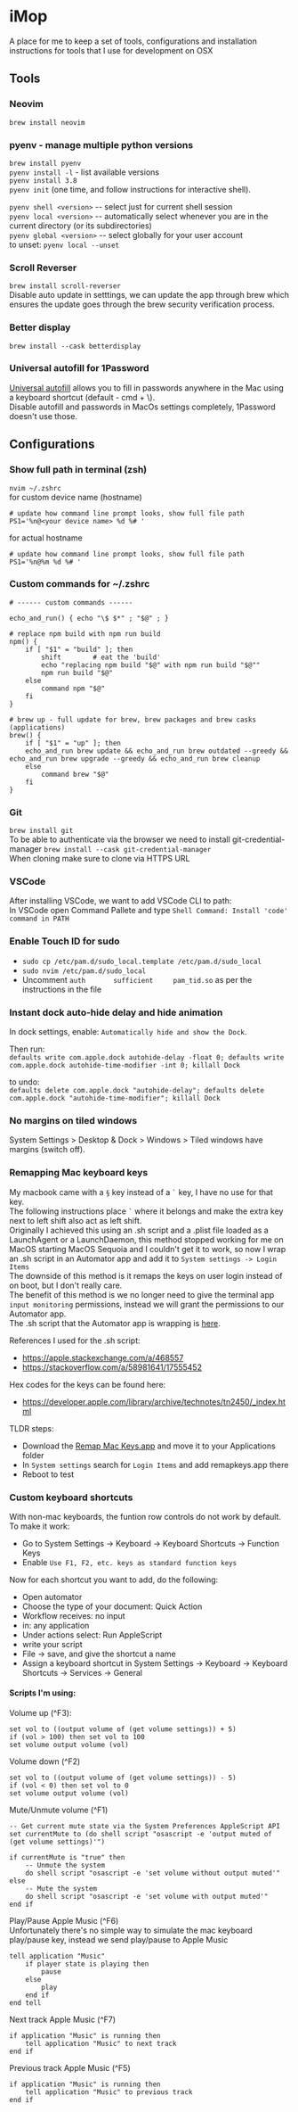 # iMop
A place for me to keep a set of tools, configurations and installation instructions for tools that I use for development on OSX

## Tools

### Neovim
`brew install neovim`  

### pyenv - manage multiple python versions
`brew install pyenv`  
`pyenv install -l` - list available versions  
`pyenv install 3.8`  
`pyenv init` (one time, and follow instructions for interactive shell). 

`pyenv shell <version>` -- select just for current shell session  
`pyenv local <version>` -- automatically select whenever you are in the current directory (or its subdirectories)  
`pyenv global <version>` -- select globally for your user account  
to unset: `pyenv local --unset`  

### Scroll Reverser
`brew install scroll-reverser`  
Disable auto update in setttings, we can update the app through brew which ensures the update goes through the brew security verification process.

### Better display
`brew install --cask betterdisplay`

### Universal autofill for 1Password
[Universal autofill](https://support.1password.com/mac-universal-autofill/#autofill-your-mac-login
) allows you to fill in passwords anywhere in the Mac using a keyboard shortcut (default - cmd + \\).  
Disable autofill and passwords in MacOs settings completely, 1Password doesn't use those.

## Configurations

### Show full path in terminal (zsh)
`nvim ~/.zshrc`  
for custom device name (hostname)  

```
# update how command line prompt looks, show full file path
PS1='%n@<your device name> %d %# '
```

for actual hostname  
```
# update how command line prompt looks, show full file path
PS1='%n@%m %d %# '
```  

### Custom commands for ~/.zshrc
```
# ------ custom commands ------

echo_and_run() { echo "\$ $*" ; "$@" ; }

# replace npm build with npm run build
npm() {
    if [ "$1" = "build" ]; then
        shift        # eat the 'build'
        echo "replacing npm build "$@" with npm run build "$@""
        npm run build "$@"
    else
        command npm "$@"
    fi
}

# brew up - full update for brew, brew packages and brew casks (applications)
brew() {
    if [ "$1" = "up" ]; then
	echo_and_run brew update && echo_and_run brew outdated --greedy && echo_and_run brew upgrade --greedy && echo_and_run brew cleanup
    else
        command brew "$@"
    fi
}
```


### Git
`brew install git`  
To be able to authenticate via the browser we need to install git-credential-manager 
`brew install --cask git-credential-manager`  
When cloning make sure to clone via HTTPS URL

### VSCode
After installing VSCode, we want to add VSCode CLI to path:  
In VSCode open Command Pallete and type `Shell Command: Install 'code' command in PATH`


### Enable Touch ID for sudo
- `sudo cp /etc/pam.d/sudo_local.template /etc/pam.d/sudo_local`  
- `sudo nvim /etc/pam.d/sudo_local`  
- Uncomment `auth       sufficient     pam_tid.so` as per the instructions in the file

### Instant dock auto-hide delay and hide animation
In dock settings, enable: `Automatically hide and show the Dock`.  

Then run:  
`defaults write com.apple.dock autohide-delay -float 0; defaults write com.apple.dock autohide-time-modifier -int 0; killall Dock`  

to undo:  
`defaults delete com.apple.dock "autohide-delay"; defaults delete com.apple.dock "autohide-time-modifier"; killall Dock`  

### No margins on tiled windows
System Settings > Desktop & Dock > Windows > Tiled windows have margins (switch off).  

### Remapping Mac keyboard keys
My macbook came with a `§` key instead of a `` ` `` key, I have no use for that key.  
The following instructions place `` ` `` where it belongs and make the extra key next to left shift also act as left shift.  
Originally I achieved this using an .sh script and a .plist file loaded as a LaunchAgent or a LaunchDaemon, this method stopped working for me on MacOS starting MacOS Sequoia and I couldn't get it to work, so now I wrap an .sh script in an Automator app and add it to ```System settings -> Login Items```  
The downside of this method is it remaps the keys on user login instead of on boot, but I don't really care.  
The benefit of this method is we no longer need to give the terminal app ```input monitoring``` permissions, instead we will grant the permissions to our Automator app.  
The .sh script that the Automator app is wrapping is [here](https://github.com/Michael-Steshenko/iMop/blob/main/remapkeys.sh).  

References I used for the .sh script:  
- https://apple.stackexchange.com/a/468557  
- https://stackoverflow.com/a/58981641/17555452

Hex codes for the keys can be found here:  
- https://developer.apple.com/library/archive/technotes/tn2450/_index.html  

TLDR steps:  
- Download the [Remap Mac Keys.app](https://github.com/Michael-Steshenko/iMop/blob/main/Remap%20Mac%20Keys%20app.zip) and move it to your Applications folder
- In ```System settings``` search for ```Login Items``` and add remapkeys.app there
- Reboot to test

### Custom keyboard shortcuts

With non-mac keyboards, the funtion row controls do not work by default.  
To make it work:
- Go to System Settings -> Keyboard -> Keyboard Shortcuts -> Function Keys
- Enable ```Use F1, F2, etc. keys as standard function keys```

Now for each shortcut you want to add, do the following:  
- Open automator
- Choose the type of your document: Quick Action
- Workflow receives: no input
- in: any application
- Under actions select: Run AppleScript
- write your script
- File -> save, and give the shortcut a name
- Assign a keyboard shortcut in System Settings -> Keyboard -> Keyboard Shortcuts -> Services -> General

#### Scripts I'm using:
Volume up (^F3):
```
set vol to ((output volume of (get volume settings)) + 5)
if (vol > 100) then set vol to 100
set volume output volume (vol)
```

Volume down (^F2)
```
set vol to ((output volume of (get volume settings)) - 5)
if (vol < 0) then set vol to 0
set volume output volume (vol)
```

Mute/Unmute volume (^F1)
```
-- Get current mute state via the System Preferences AppleScript API
set currentMute to (do shell script "osascript -e 'output muted of (get volume settings)'")

if currentMute is "true" then
	-- Unmute the system
	do shell script "osascript -e 'set volume without output muted'"
else
	-- Mute the system
	do shell script "osascript -e 'set volume with output muted'"
end if
```

Play/Pause Apple Music (^F6)  
Unfortunately there's no simple way to simulate the mac keyboard play/pause key, instead we send play/pause to Apple Music
```
tell application "Music"
    if player state is playing then
        pause
    else
        play
    end if
end tell
```

Next track Apple Music (^F7)
```
if application "Music" is running then
	tell application "Music" to next track
end if
```

Previous track Apple Music (^F5)
```
if application "Music" is running then
	tell application "Music" to previous track
end if
```
